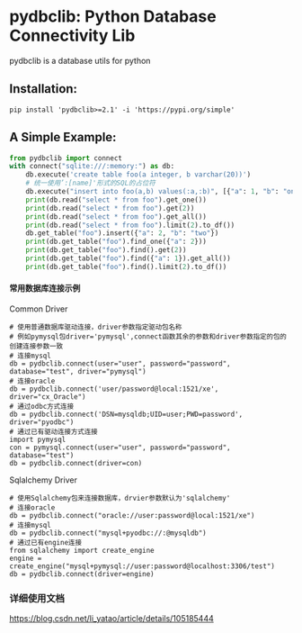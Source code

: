 # pydbclib: Python Database Connectivity Lib

pydbclib is a database utils for python

## Installation:
```shell script
pip install 'pydbclib>=2.1' -i 'https://pypi.org/simple'
```

## A Simple Example:

```python
from pydbclib import connect
with connect("sqlite:///:memory:") as db:
    db.execute('create table foo(a integer, b varchar(20))')
    # 统一使用’:[name]'形式的SQL的占位符
    db.execute("insert into foo(a,b) values(:a,:b)", [{"a": 1, "b": "one"}]*4)
    print(db.read("select * from foo").get_one())
    print(db.read("select * from foo").get(2))
    print(db.read("select * from foo").get_all())
    print(db.read("select * from foo").limit(2).to_df())
    db.get_table("foo").insert({"a": 2, "b": "two"})
    print(db.get_table("foo").find_one({"a": 2}))
    print(db.get_table("foo").find().get(2))
    print(db.get_table("foo").find({"a": 1}).get_all())
    print(db.get_table("foo").find().limit(2).to_df())
```

#### 常用数据库连接示例  
Common Driver  

    # 使用普通数据库驱动连接，driver参数指定驱动包名称
    # 例如pymysql包driver='pymysql',connect函数其余的参数和driver参数指定的包的创建连接参数一致
    # 连接mysql
    db = pydbclib.connect(user="user", password="password", database="test", driver="pymysql")
    # 连接oracle
    db = pydbclib.connect('user/password@local:1521/xe', driver="cx_Oracle")
    # 通过odbc方式连接
    db = pydbclib.connect('DSN=mysqldb;UID=user;PWD=password', driver="pyodbc")  
    # 通过已有驱动连接方式连接
    import pymysql
    con = pymysql.connect(user="user", password="password", database="test")
    db = pydbclib.connect(driver=con)

Sqlalchemy Driver

    # 使用Sqlalchemy包来连接数据库，drvier参数默认为'sqlalchemy'
    # 连接oracle
    db = pydbclib.connect("oracle://user:password@local:1521/xe")
    # 连接mysql
    db = pydbclib.connect("mysql+pyodbc://:@mysqldb")
    # 通过已有engine连接
    from sqlalchemy import create_engine
    engine = create_engine("mysql+pymysql://user:password@localhost:3306/test")
    db = pydbclib.connect(driver=engine)



### 详细使用文档 

https://blog.csdn.net/li_yatao/article/details/105185444
